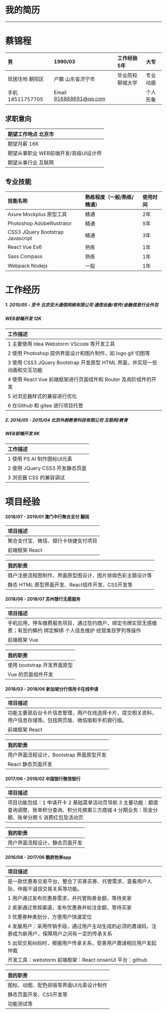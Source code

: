 # 我的简历

---

# 蔡锦程

| 男 | 1990/03 | 工作经验  5年 | 大专 |
| :--- | :--- | :--- | :--- |
| 现居住地   朝阳区 | 户籍  山东省济宁市 | 毕业院校  聊城大学 | 专业  动画 |
| 手机 18511757705 | Email 916888691@qq.com |  | 个人形象 |

## 求职意向

| 期望工作地点    北京市 |
| :--- |
| 期望月薪            16K |
| 期望从事职业     WEB前端开发/高级UI设计师 |
| 期望从事行业     互联网 |

## 专业技能

| 技能名称 | 熟练程度（一般/熟练/精通） | 使用时间 |
| :--- | :--- | :--- |
| Axure  Mockplus 原型工具 | 精通 | 2年 |
| Photoshop AdobeIllustrator | 精通 | 5年 |
| CSS3 JQuery Bootstrap Javascript | 精通 | 3年 |
| React Vue Es6 | 熟练 | 1年 |
| Sass Compass | 熟练 | 1年 |
| Webpack Nodejs | 一般 | 1年 |

# 工作经历

##### 1. 2015/05 - 至今    北京亚大通信网络有限公司    通信设备/软件/金融信息行业外包

##### WEB前端开发    12K

| **工作描述** |
| :--- |
| 1 主要使用 Idea Webstorm VScode 等开发工具 |
| 2 使用 Photoshop 提供界面设计和图片制作，如 logo gif 切图等 |
| 3 使用 CSS3 JQuery Bootstrap 开发原型 HTML 界面，并实现一些动画和交互功能 |
| 4 使用 React Vue 前端框架进行页面组件和 Router 及高阶组件的开发 |
| 5 对浏览器样式的兼容进行优化 |
| 6 在Github 和 gitee 进行项目托管 |

##### 2. 2014/05 - 2015/04    北京外朗教育科技有限公司    互联网/教育

##### WEB前端开发    8K

| **工作描述** |
| :--- |
| 1 使用 PS AI 制作图标UI元素 |
| 2 使用 JQuery CSS3 开发静态页面 |
| 3 浏览器 CSS 的兼容调试 |

# 项目经验

#### 2018/07 - 2019/01    澳门中行聚合支付    翻阅

| **项目描述** |
| :--- |
| 聚合支付宝、微信、银行卡快捷支付项目 |
| 前端框架 React |

| **我的职责** |
| :--- |
| 商户注册流程图制作、界面原型图设计、图片排版色彩主题设计等 |
| 静态 HTML 原型界面开发、React组件开发、CSS开发等 |

#### 2018/06 - 2018/07    苏州银行无感服务

| **项目描述** |
| :--- |
| 手机应用，停车缴费服务项目，通过签约商户，绑定令牌实现无感缴费；有签约解约 绑定解绑 个人信息维护 经营类目罗列等操作 |
| 前端框架 Vue |

| **我的职责** |
| :--- |
| 使用 bootstrap 开发界面原型 |
| Vue 的页面组件开发 |

#### 2018/03 - 2018/06    新加坡分行信用卡在线申请

| **项目描述** |
| :--- |
| 功能主要是后台卡片信息管理，用户在线选择卡片，提交相关资料，用户信息存储等。包括网页版、微信版和手机银行版。 |
| 前端框架 React |

| **我的职责** |
| :--- |
| 用户界面流程设计，Bootstrap 界面原型开发 |
| React 静态页面开发 |

#### 2017/06 - 2018/02    中国银行微信银行

| **项目描述** |
| :--- |
| 项目功能包括：1 申请开卡 2 基础菜单活动页导航 3 主要功能：额度查询调整、账单积分查询、积分兑换第三方商城  4 分期业务：现金分期、账单分期  5 消费红包及活动页 |

| **我的职责** |
| :--- |
| 用户界面流程设计，静态页面开发 |

#### 2016/08 - 2017/06    酷胖抢券app

| **项目描述** |
| :--- |
| 是一款优惠券交易平台，整合了买券买券、托管需求、查看用户人际、仲裁不诚信交易关系等功能。 |
| 1 用户通过发布优惠券需求，并托管购券金额，等待卖家 |
| 2 卖家通过常规渠道，发布优惠券并标注金额，等待买家 |
| 3 优惠券种类划分，方便用户快速定位 |
| 4 发展用户：采用传销手段，通过用户主动生成的必须的邀请码，注册成为新用户，保障用户之间有一定的传承关系 |
| 5 出现交易纠纷时，根据用户传承关系，受害用户邀请相应用户发起仲裁 |
| 开发工具：webstorm  前端框架：React onsenUI  平台：github |

| **我的职责** |
| :--- |
| 图标、动图、配色排版等界面UI元素设计制作 |
| 静态页面开发、CSS开发等 |
| 功能测试等 |

#### 



